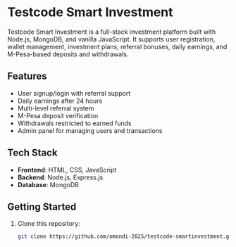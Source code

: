 # Testcode Smart Investment

Testcode Smart Investment is a full-stack investment platform built with Node.js, MongoDB, and vanilla JavaScript. It supports user registration, wallet management, investment plans, referral bonuses, daily earnings, and M-Pesa-based deposits and withdrawals.

## Features

- User signup/login with referral support  
- Daily earnings after 24 hours  
- Multi-level referral system  
- M-Pesa deposit verification  
- Withdrawals restricted to earned funds  
- Admin panel for managing users and transactions  

## Tech Stack

- **Frontend**: HTML, CSS, JavaScript  
- **Backend**: Node.js, Express.js  
- **Database**: MongoDB  

## Getting Started

1. Clone this repository:
   ```bash
   git clone https://github.com/omondi-2025/testcode-smartinvestment.git
